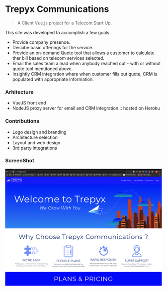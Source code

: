 # Trepyx Communications

> A Client Vue.js project for a Telecom Start Up.

This site was developed to accomplish a few goals.
- Provide company presence.
- Descibe basic offerings for the service.
- Provide an on-demand Quote tool that allows a customer to calculate ther bill based on telecom services selected.
- Email the sales team a lead when anybody reached out - with or without quote tool mentitoned above.
- Insightly CRM integration where when customer fills out quote, CRM is populated with appropriate information.

### Arhitecture
- VueJS front end
- NodeJS proxy server for email and CRM integration :: hosted on Heroku

### Contributions
 - Logo design and branding
 - Architecture selection
 - Layout and web design 
 - 3rd party integrations


### ScreenShot
![Trepyx Screenshot](https://github.com/kdjordan/trepyx/blob/master/trepyx-screenshot.png)
